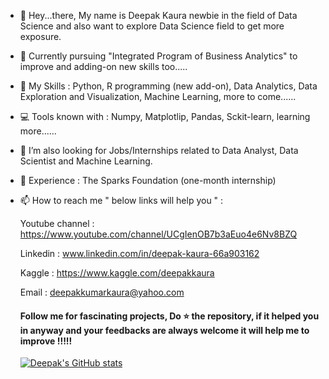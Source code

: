 - 👋 Hey...there, My name is Deepak Kaura newbie in the field of Data Science and also want to explore Data Science field to get more exposure.  
- 👀 Currently pursuing "Integrated Program of Business Analytics" to improve and adding-on new skills too.....   
- 🌱 My Skills : Python, R programming (new add-on), Data Analytics, Data Exploration and Visualization, Machine Learning, more to come...... 
- 💻 Tools known with : Numpy, Matplotlip, Pandas, Sckit-learn, learning more......
- 💞️ I’m also looking for Jobs/Internships related to Data Analyst, Data Scientist and Machine Learning.
- 🎊 Experience : The Sparks Foundation (one-month internship)
- 📫 How to reach me " below links will help you " :

  Youtube channel : https://www.youtube.com/channel/UCgIenOB7b3aEuo4e6Nv8BZQ
  
  Linkedin : www.linkedin.com/in/deepak-kaura-66a903162
  
  Kaggle : https://www.kaggle.com/deepakkaura
  
  Email : deepakkumarkaura@yahoo.com
  
  #### Follow me for fascinating projects, Do ⭐ the repository, if it helped you in anyway and your feedbacks are always welcome it will help me to improve !!!!!
  
  
  [![Deepak's GitHub stats](https://github-readme-stats.vercel.app/api?username=deepak7642)](https://github.com/deepak7642/github-readme-stats)

<!---
deepak7642/deepak7642 is a ✨ special ✨ repository because its `README.md` (this file) appears on your GitHub profile.
You can click the Preview link to take a look at your changes.
--->
